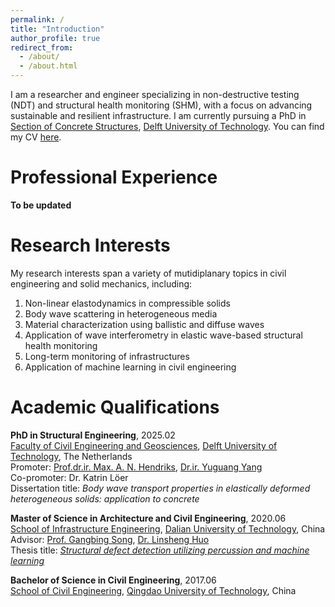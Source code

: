 ```yaml
---
permalink: /
title: "Introduction"
author_profile: true
redirect_from: 
  - /about/
  - /about.html
---
```


I am a researcher and engineer specializing in non-destructive testing (NDT) and structural health monitoring (SHM), with a focus on advancing sustainable and resilient infrastructure. I am currently pursuing a PhD in [Section of Concrete Structures](https://www.tudelft.nl/citg/over-faculteit/afdelingen/engineering-structures/sections-labs/concrete-structures), [Delft University of Technology](https://www.tudelft.nl/). You can find my CV [here](../files/CV_16-12-2024.pdf).

Professional Experience
======
**To be updated**

Research Interests
======
My research interests span a variety of mutidiplanary topics in civil engineering and solid mechanics, including:
1.  Non-linear elastodynamics in compressible solids
1.  Body wave scattering in heterogeneous media
1.  Material characterization using ballistic and diffuse waves
1.  Application of wave interferometry in elastic wave-based structural health monitoring
1.  Long-term monitoring of infrastructures
1.  Application of machine learning in civil engineering

Academic Qualifications
======
**PhD in Structural Engineering**, 2025.02  
[Faculty of Civil Engineering and Geosciences](https://www.tudelft.nl/en/ceg), [Delft University of Technology](https://www.tudelft.nl/), The Netherlands  
Promoter: [Prof.dr.ir. Max. A. N. Hendriks](https://www.tudelft.nl/citg/over-faculteit/afdelingen/engineering-structures/sections-labs/concrete-structures/staff/drir-man-max-hendriks), [Dr.ir. Yuguang Yang](https://www.tudelft.nl/en/staff/yuguang.yang/)  
Co-promoter: Dr. Katrin Löer  
Dissertation title: *Body wave transport properties in elastically deformed heterogeneous solids: application to concrete*  

**Master of Science in Architecture and Civil Engineering**, 2020.06  
[School of Infrastructure Engineering](https://sche.dlut.edu.cn/English.htm), [Dalian University of Technology](https://en.dlut.edu.cn/), China  
Advisor: [Prof. Gangbing Song](https://www.me.uh.edu/faculty/song-gangbing), [Dr. Linsheng Huo](https://faculty.dlut.edu.cn/2005011121/en/index.htm)  
Thesis title: [*Structural defect detection utilizing percussion and machine learning*](https://chn.oversea.cnki.net/KCMS/detail/detail.aspx?dbcode=CMFD&dbname=CMFD202101&filename=1020653993.nh&uniplatform=OVERSEA&v=nwSi_dizuRQVfFIB8_b-cAeMmZ0WTNnn-yM0aFv0Ec_-WKOfB9YDOsIOPFhj81Qn)  

**Bachelor of Science in Civil Engineering**, 2017.06  
[School of Civil Engineering](https://civil.qut.edu.cn/zwsy.htm), [Qingdao University of Technology](https://english.qut.edu.cn/), China
